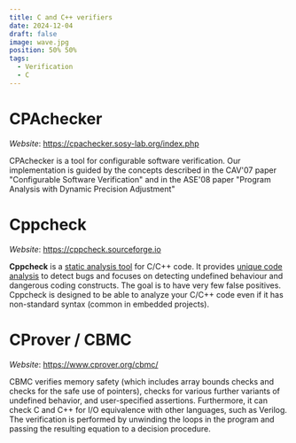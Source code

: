 ```yaml
---
title: C and C++ verifiers
date: 2024-12-04
draft: false
image: wave.jpg
position: 50% 50%
tags:
  - Verification
  - C
---
```


# CPAchecker
*Website*: https://cpachecker.sosy-lab.org/index.php

CPAchecker is a tool for configurable software verification. Our implementation is guided by the concepts described in the CAV'07 paper "Configurable Software Verification" and in the ASE'08 paper "Program Analysis with Dynamic Precision Adjustment"

# Cppcheck
*Website*: https://cppcheck.sourceforge.io

**Cppcheck** is a [static analysis tool](http://en.wikipedia.org/wiki/Static_analysis_tool) for C/C++ code. It provides [unique code analysis](https://cppcheck.sourceforge.io/#unique) to detect bugs and focuses on detecting undefined behaviour and dangerous coding constructs. The goal is to have very few false positives. Cppcheck is designed to be able to analyze your C/C++ code even if it has non-standard syntax (common in embedded projects).
# CProver / CBMC
*Website*: https://www.cprover.org/cbmc/

CBMC verifies memory safety (which includes array bounds checks and checks for the safe use of pointers), checks for various further variants of undefined behavior, and user-specified as­ser­tions. Further­more, it can check C and C++ for I/O equivalence with other languages, such as Verilog. The verification is performed by unwinding the loops in the program and passing the re­sul­ting equation to a decision procedure.
